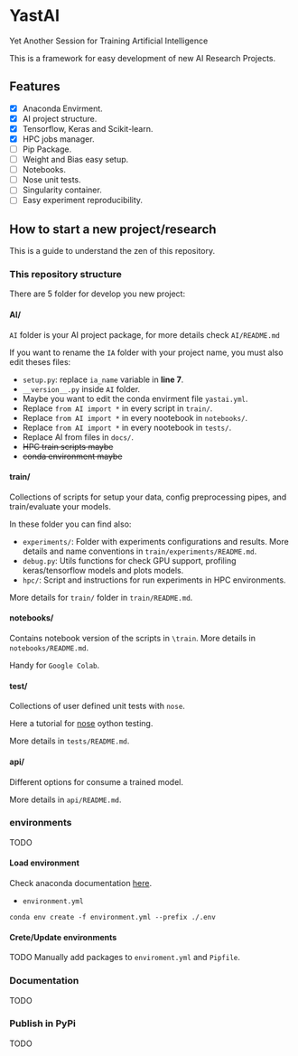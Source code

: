 # YastAI

Yet Another Session for Training Artificial Intelligence

This is a framework for easy development of new AI Research Projects.

## Features

- [x] Anaconda Envirment.
- [x] AI project structure.
- [x] Tensorflow, Keras and Scikit-learn.
- [x] HPC jobs manager.
- [ ] Pip Package.
- [ ] Weight and Bias easy setup.
- [ ] Notebooks.
- [ ] Nose unit tests.
- [ ] Singularity container.
- [ ] Easy experiment reproducibility.

## How to start a new project/research

 This is a guide to understand the zen of this repository. 

### This repository structure

There are 5 folder for develop  you new project:

#### AI/

`AI` folder is your AI project package,  for more details check `AI/README.md`

If you want to rename the `IA` folder with your project name, you must also edit theses files:

* `setup.py`: replace `ia_name` variable in __line 7__.
* `__version__.py` inside `AI` folder.
* Maybe you want to edit the conda envirment file `yastai.yml`.
* Replace `from AI import *` in every script in `train/`.
* Replace `from AI import *` in every nootebook in `notebooks/`.
* Replace `from AI import *` in every nootebook in `tests/`.
* Replace AI from files in `docs/`.
* ~~HPC train scripts maybe~~
* ~~conda environment maybe~~

#### train/

Collections of scripts for setup your data, config preprocessing pipes, and train/evaluate your models.

In these folder you can find also:
* `experiments/`: Folder with experiments configurations and results. More details and name conventions in `train/experiments/README.md`.
* `debug.py`: Utils functions for check GPU support, profiling keras/tensorflow models and plots models.
* `hpc/`: Script and instructions for run experiments in HPC environments.

More details for `train/` folder in  `train/README.md`.

#### notebooks/

Contains notebook version of the scripts in `\train`. More details in `notebooks/README.md`.

Handy for `Google Colab`.

#### test/

Collections of user defined unit tests with `nose`.

Here a tutorial for [nose](https://pythontesting.net/framework/nose/nose-introduction/) oython testing.

More details in `tests/README.md`.

#### api/

Different options for consume a trained model.

More details in `api/README.md`.


### environments

TODO


#### Load environment

Check anaconda documentation [here](https://docs.conda.io/projects/conda/en/latest/user-guide/tasks/manage-environments.html#creating-an-environment-from-an-environment-yml-file).

* `environment.yml`
```
conda env create -f environment.yml --prefix ./.env
```

#### Crete/Update environments

TODO
Manually add packages to `enviroment.yml` and `Pipfile`.

### Documentation

TODO

### Publish in PyPi

TODO

